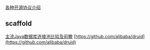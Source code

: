 [各种开源协议介绍](http://www.open-open.com/solution/view/1319816219625)

##  scaffold
[主流Java数据库连接池比较及前瞻](https://mp.weixin.qq.com/s/3VMe4lbSNvg0nq7gDi_ZkA)
[https://github.com/alibaba/druid](https://github.com/alibaba/druid)





